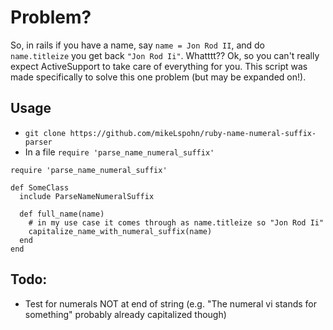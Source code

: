 # Problem?
So, in rails if you have a name, say `name = Jon Rod II`, and do `name.titleize` you get back `"Jon Rod Ii"`. Whatttt??
Ok, so you can't really expect ActiveSupport to take care of everything for you. This script was made specifically
to solve this one problem (but may be expanded on!).

## Usage
  * `git clone https://github.com/mikeLspohn/ruby-name-numeral-suffix-parser`
  * In a file `require 'parse_name_numeral_suffix'`

```
require 'parse_name_numeral_suffix'

def SomeClass
  include ParseNameNumeralSuffix

  def full_name(name)
    # in my use case it comes through as name.titleize so "Jon Rod Ii"
    capitalize_name_with_numeral_suffix(name)
  end
end
```

## Todo:
  * Test for numerals NOT at end of string (e.g. "The numeral vi stands for something" probably already capitalized though)
  
